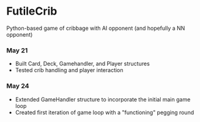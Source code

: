 # FutileCrib
Python-based game of cribbage with AI opponent (and hopefully a NN opponent)

### May 21
* Built Card, Deck, Gamehandler, and Player structures
* Tested crib handling and player interaction

### May 24
* Extended GameHandler structure to incorporate the initial main game loop
* Created first iteration of game loop with a "functioning" pegging round